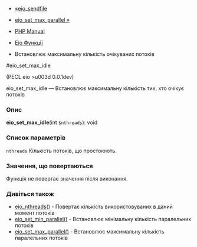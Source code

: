 - [«eio_sendfile](function.eio-sendfile.md)
- [eio_set_max_parallel »](function.eio-set-max-parallel.md)

- [PHP Manual](index.md)
- [Eio Функції](ref.eio.md)
- Встановлює максимальну кількість очікуваних потоків

#eio_set_max_idle

(PECL eio \>u003d 0.0.1dev)

eio_set_max_idle — Встановлює максимальну кількість тих, хто очікує
потоків

### Опис

**eio_set_max_idle**(int `$nthreads`): void

### Список параметрів

`nthreads`
Кількість потоків, що простоюють.

### Значення, що повертаються

Функція не повертає значення після виконання.

### Дивіться також

- [eio_nthreads()](function.eio-nthreads.md) - Повертає кількість
використовуваних в даний момент потоків
- [eio_set_min_parallel()](function.eio-set-min-parallel.md) -
Встановлює мінімальну кількість паралельних потоків
- [eio_set_max_parallel()](function.eio-set-max-parallel.md) -
Встановлює максимальну кількість паралельних потоків
